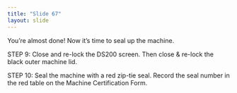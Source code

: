 ```yaml
---
title: "Slide 67"
layout: slide
---
```


You’re almost done! Now it’s time to seal up the machine.

STEP 9: Close and re-lock the DS200 screen. Then close & re-lock the black outer machine lid.

STEP 10: Seal the machine with a red zip-tie seal. Record the seal number in the red table on the Machine Certification Form.